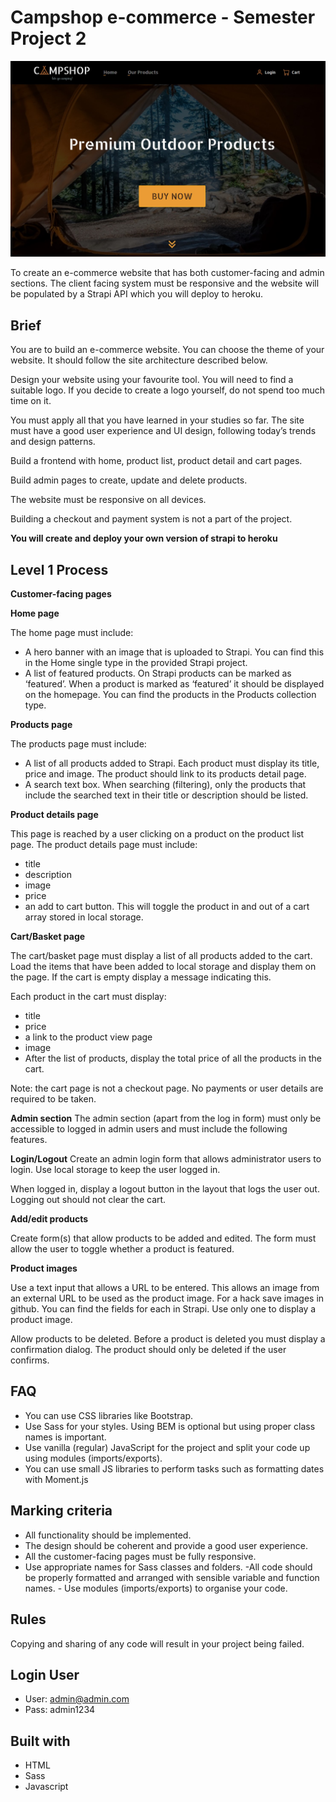 # Campshop e-commerce - Semester Project 2

![preview home campshop!](img/campshop-preview.jpg)

To create an e-commerce website that has both customer-facing and admin sections. The client facing system must be responsive and the website will be populated by a Strapi API which you will deploy to heroku.

## Brief

You are to build an e-commerce website. You can choose the theme of your website. It should follow the site architecture described below.

Design your website using your favourite tool. You will need to find a suitable logo. If you decide to create a logo yourself, do not spend too much time on it.

You must apply all that you have learned in your studies so far. The site must have a good user experience and UI design, following today’s trends and design patterns.

Build a frontend with home, product list, product detail and cart pages.

Build admin pages to create, update and delete products.

The website must be responsive on all devices.

Building a checkout and payment system is not a part of the project.

**You will create and deploy your own version of strapi to heroku**

## Level 1 Process

**Customer-facing pages**

**Home page**

The home page must include:

- A hero banner with an image that is uploaded to Strapi. You can find this in the Home single type in the provided Strapi project.
- A list of featured products. On Strapi products can be marked as ‘featured’. When a product is marked as ‘featured’ it should be displayed on the homepage. You can find the products in the Products collection type.

**Products page**

The products page must include:

- A list of all products added to Strapi. Each product must display its title, price and image. The product should link to its products detail page.
- A search text box. When searching (filtering), only the products that include the searched text in their title or description should be listed.

**Product details page**

This page is reached by a user clicking on a product on the product list page. The product details page must include:
- title
- description
- image
- price
- an add to cart button. This will toggle the product in and out of a cart array stored in local storage.

**Cart/Basket page**

The cart/basket page must display a list of all products added to the cart. Load the items that have been added to local storage and display them on the page. If the cart is empty display a message indicating this.

Each product in the cart must display:

- title
- price
- a link to the product view page
- image
- After the list of products, display the total price of all the products in the cart.

Note: the cart page is not a checkout page. No payments or user details are required to be taken.

**Admin section**
The admin section (apart from the log in form) must only be accessible to logged in admin users and must include the following features.

**Login/Logout**
Create an admin login form that allows administrator users to login. Use local storage to keep the user logged in.

When logged in, display a logout button in the layout that logs the user out. Logging out should not clear the cart.

**Add/edit products**

Create form(s) that allow products to be added and edited. The form must allow the user to toggle whether a product is featured.

**Product images**

Use a text input that allows a URL to be entered. This allows an image from an external URL to be used as the product image. For a hack save images in github.
You can find the fields for each in Strapi. Use only one to display a product image. 

Allow products to be deleted. Before a product is deleted you must display a confirmation dialog. The product should only be deleted if the user confirms.

## FAQ

- You can use CSS libraries like Bootstrap.
- Use Sass for your styles. Using BEM is optional but using proper class names is important.
- Use vanilla (regular) JavaScript for the project and split your code up using modules (imports/exports).
- You can use small JS libraries to perform tasks such as formatting dates with Moment.js


## Marking criteria
- All functionality should be implemented.
- The design should be coherent and provide a good user experience.
- All the customer-facing pages must be fully responsive.
- Use appropriate names for Sass classes and folders. -All code should be properly formatted and arranged with sensible variable and function names. - Use modules (imports/exports) to organise your code.

## Rules
Copying and sharing of any code will result in your project being failed.

## Login User

- User: admin@admin.com
- Pass: admin1234

## Built with

- HTML
- Sass
- Javascript
